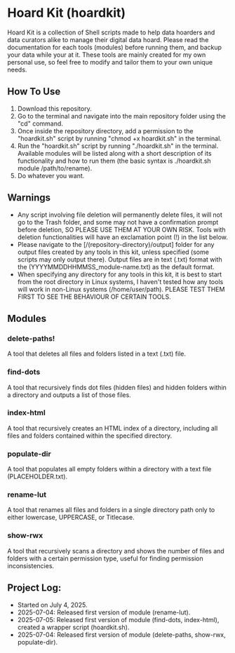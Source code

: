 # Hoard Kit (hoardkit)
Hoard Kit is a collection of Shell scripts made to help data hoarders and data curators alike to manage their digital data hoard. Please read the documentation for each tools (modules) before running them, and backup your data while your at it. These tools are mainly created for my own personal use, so feel free to modify and tailor them to your own unique needs.

## How To Use
1. Download this repository.
2. Go to the terminal and navigate into the main repository folder using the "cd" command.
3. Once inside the repository directory, add a permission to the "hoardkit.sh" script by running "chmod +x hoardkit.sh" in the terminal.
4. Run the "hoardkit.sh" script by running "./hoardkit.sh" in the terminal. Available modules will be listed along with a short description of its functionality and how to run them (the basic syntax is ./hoardkit.sh module /path/to/rename).
5. Do whatever you want.

## Warnings
- Any script involving file deletion will permanently delete files, it will not go to the Trash folder, and some may not have a confirmation prompt before deletion, SO PLEASE USE THEM AT YOUR OWN RISK. Tools with deletion functionalities will have an exclamation point (!) in the list below.
- Please navigate to the [/(repository-directory)/output] folder for any output files created by any tools in this kit, unless specified (some scripts may only output there). Output files are in text (.txt) format with the (YYYYMMDDHHMMSS_module-name.txt) as the default format.
- When specifying any directory for any tools in this kit, it is best to start from the root directory in Linux systems, I haven't tested how any tools will work in non-Linux systems (/home/user/path). PLEASE TEST THEM FIRST TO SEE THE BEHAVIOUR OF CERTAIN TOOLS.

## Modules
### delete-paths!
A tool that deletes all files and folders listed in a text (.txt) file.
### find-dots
A tool that recursively finds dot files (hidden files) and hidden folders within a directory and outputs a list of those files.
### index-html
A tool that recursively creates an HTML index of a directory, including all files and folders contained within the specified directory.
### populate-dir
A tool that populates all empty folders within a directory with a text file (PLACEHOLDER.txt).
### rename-lut
A tool that renames all files and folders in a single directory path only to either lowercase, UPPERCASE, or Titlecase.
### show-rwx
A tool that recursively scans a directory and shows the number of files and folders with a certain permission type, useful for finding permission inconsistencies.

## Project Log:
- Started on July 4, 2025.
- 2025-07-04: Released first version of module (rename-lut).
- 2025-07-05: Released first version of module (find-dots, index-html), created a wrapper script (hoardkit.sh).
- 2025-07-04: Released first version of module (delete-paths, show-rwx, populate-dir).
